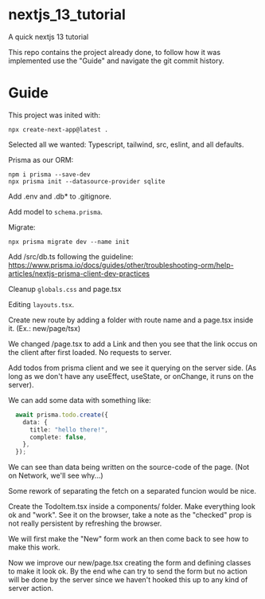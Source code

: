 # nextjs_13_tutorial
A quick nextjs 13 tutorial

This repo contains the project already done, to follow how it was
implemented use the "Guide" and navigate the git commit history.


# Guide
This project was inited with:
```
npx create-next-app@latest .
```

Selected all we wanted: Typescript, tailwind, src, eslint, and all defaults.


Prisma as our ORM:
```
npm i prisma --save-dev
npx prisma init --datasource-provider sqlite
```

Add .env  and .db* to .gitignore.

Add model to `schema.prisma`.

Migrate:
```
npx prisma migrate dev --name init
```

Add /src/db.ts following the guideline:
https://www.prisma.io/docs/guides/other/troubleshooting-orm/help-articles/nextjs-prisma-client-dev-practices


Cleanup `globals.css` and page.tsx


Editing `layouts.tsx`.

Create new route by adding a folder with route name and a page.tsx inside it.
(Ex.: new/page/tsx)


We changed /page.tsx to add a Link and then you see that the link
occus on the client after first loaded. No requests to server.


Add todos from prisma client and we see it querying on the server side.
(As long as we don't have any useEffect, useState, or onChange, it runs on the server).

We can add some data with something like:
```ts
  await prisma.todo.create({
    data: {
      title: "hello there!",
      complete: false,
    },
  });
```

We can see than data being written on the source-code of the page.
(Not on Network, we'll see why...)


Some rework of separating the fetch on a separated funcion would be nice.


Create the TodoItem.tsx inside a components/ folder. Make everything look
ok and "work". See it on the browser, take a note as the "checked" prop is
not really persistent by refreshing the browser.


We will first make the "New" form work an then come back to see how to make
this work.


Now we improve our new/page.tsx creating the form and defining classes
to make it look ok. By the end whe can try to send the form but no 
action will be done by the server since we haven't hooked this up to 
any kind of server action.


